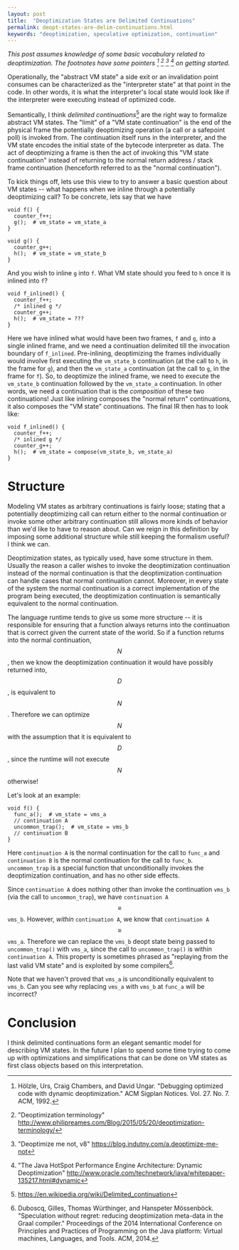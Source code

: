 ```yaml
---
layout: post
title:  "Deoptimization States are Delimited Continuations"
permalink: deopt-states-are-delim-continuations.html
keywords: "deoptimization, speculative optimization, continuation"
---
```


*This post assumes knowledge of some basic vocabulary related to
deoptimization.  The footnotes have some pointers [^urs_craig_david]
[^deoptintro] [^deoptv8] [^deoptjvm] on getting started.*

[^urs_craig_david]: Hölzle, Urs, Craig Chambers, and David Ungar. "Debugging optimized code with dynamic deoptimization." ACM Sigplan Notices. Vol. 27. No. 7. ACM, 1992.
[^deoptintro]: "Deoptimization terminology" <http://www.philipreames.com/Blog/2015/05/20/deoptimization-terminology/>
[^deoptv8]: "Deoptimize me not, v8" <https://blog.indutny.com/a.deoptimize-me-not>
[^deoptjvm]: "The Java HotSpot Performance Engine Architecture: Dynamic Deoptimization" <http://www.oracle.com/technetwork/java/whitepaper-135217.html#dynamic>


Operationally, the "abstract VM state" a side exit or an invalidation
point consumes can be characterized as the "interpreter state" at that
point in the code.  In other words, it is what the interpreter's local
state would look like if the interpreter were executing instead of
optimized code.

Semantically, I think *delimited continuations*[^delim] are the right
way to formalize abstract VM states.  The "limit" of a "VM state
continuation" is the end of the physical frame the potentially
deoptimizing operation (a call or a safepoint poll) is invoked from.
The continuation itself runs in the interpreter, and the VM state
encodes the initial state of the bytecode interpreter as data.  The
act of deoptimizing a frame is then the act of invoking this "VM state
continuation" instead of returning to the normal return address /
stack frame continuation (henceforth referred to as the "normal
continuation").

[^delim]: <https://en.wikipedia.org/wiki/Delimited_continuation>

To kick things off, lets use this view to try to answer a basic
question about VM states -- what happens when we inline through a
potentially deoptimizing call?  To be concrete, lets say that we have

    void f() {
      counter_f++;
      g();  # vm_state = vm_state_a
    }
    
    void g() {
      counter_g++;
      h();  # vm_state = vm_state_b
    }

And you wish to inline `g` into `f`.  What VM state should you feed to
`h` once it is inlined into `f`?

    void f_inlined() {
      counter_f++;
      /* inlined g */
      counter_g++;
      h();  # vm_state = ???
    }

Here we have inlined what would have been two frames, `f` and `g`,
into a single inlined frame, and we need a continuation delimited till
the invocation boundary of `f_inlined`.  Pre-inlining, deoptimizing
the frames individually would involve first executing the `vm_state_b`
continuation (at the call to `h`, in the frame for `g`), and then the
`vm_state_a` continuation (at the call to `g`, in the frame for `f`).
So, to deoptimize the inlined frame, we need to execute the
`vm_state_b` continuation followed by the `vm_state_a` continuation.
In other words, we need a continuation that is the *composition* of
these two continuations!  Just like inlining composes the "normal
return" continuations, it also composes the "VM state" continuations.
The final IR then has to look like:

    void f_inlined() {
      counter_f++;
      /* inlined g */
      counter_g++;
      h();  # vm_state = compose(vm_state_b, vm_state_a)
    }

# Structure

Modeling VM states as arbitrary continuations is fairly loose; stating
that a potentially deoptimizing call can return either to the normal
continuation or invoke some other arbitrary continuation still allows
more kinds of behavior than we'd like to have to reason about.  Can we
reign in this definition by imposing some additional structure while
still keeping the formalism useful?  I think we can.

Deoptimization states, as typically used, have some structure in them.
Usually the reason a caller wishes to invoke the deoptimization
continuation instead of the normal continuation is that the
deoptimization continuation can handle cases that normal continuation
cannot.  Moreover, in every state of the system the normal
continuation is a correct implementation of the program being
executed, the deoptimization continuation is semantically equivalent
to the normal continuation.

The language runtime tends to give us some more structure -- it is
responsible for ensuring that a function always returns into the
continuation that is correct given the current state of the world.  So
if a function returns into the normal continuation, $$N$$, then we
know the deoptimization continuation it would have possibly returned
into, $$D$$, is equivalent to $$N$$.  Therefore we can optimize $$N$$
with the assumption that it is equivalent to $$D$$, since the runtime
will not execute $$N$$ otherwise!

Let's look at an example:

    void f() {
      func_a();  # vm_state = vms_a
      // continuation A
      uncommon_trap();  # vm_state = vms_b
      // continuation B
    }

Here `continuation A` is the normal continuation for the call to
`func_a` and `continuation B` is the normal continuation for the call
to `func_b`.  `uncommon_trap` is a special function that
unconditionally invokes the deoptimization continuation, and has no
other side effects.

Since `continuation A` does nothing other than invoke the
continuation `vms_b` (via the call to `uncommon_trap`), we have
`continuation A` $$\equiv$$ `vms_b`.  However, *within* `continuation
A`, we know that `continuation A` $$\equiv$$ `vms_a`.  Therefore we
can replace the `vms_b` deopt state being passed to `uncommon_trap()`
with `vms_a`, since the call to `uncommon_trap()` is within
`continuation A`.  This property is sometimes phrased as "replaying
from the last valid VM state" and is exploited by some
compilers[^graal].

Note that we haven't proved that `vms_a` is unconditionally equivalent
to `vms_b`.  Can you see why replacing `vms_a` with `vms_b` at
`func_a` will be incorrect?

# Conclusion

I think delimited continuations form an elegant semantic model for
describing VM states.  In the future I plan to spend some time trying
to come up with optimizations and simplifications that can be done on
VM states as first class objects based on this interpretation.

[^graal]: Duboscq, Gilles, Thomas Würthinger, and Hanspeter Mössenböck. "Speculation without regret: reducing deoptimization meta-data in the Graal compiler." Proceedings of the 2014 International Conference on Principles and Practices of Programming on the Java platform: Virtual machines, Languages, and Tools. ACM, 2014.
